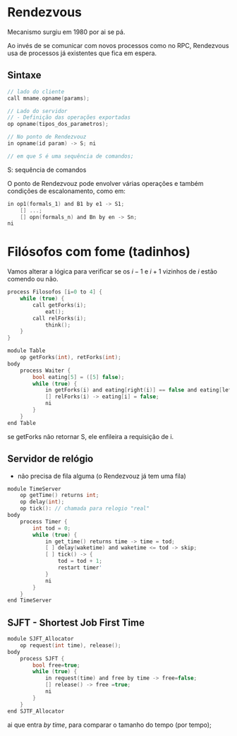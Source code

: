 # Rendezvous
Mecanismo surgiu em 1980 por ai se pá.

Ao invés de se comunicar com novos processos como no RPC, Rendezvous usa de processos já existentes que fica em espera.

## Sintaxe
```c
// lado do cliente
call mname.opname(params);

// Lado do servidor
// - Definição das operações exportadas 
op opname(tipos_dos_parametros);

// No ponto de Rendezvouz
in opname(id param) -> S; ni 

// em que S é uma sequência de comandos;
```

S: sequência de comandos

O ponto de Rendezvouz pode envolver várias operações e também condições de escalonamento, como em:
```c
in op1(formals_1) and B1 by e1 -> S1;
	[] ...;
	[] opn(formals_n) and Bn by en -> Sn;
ni
```

# Filósofos com fome (tadinhos)

Vamos alterar a lógica para verificar se os $i - 1$ e $i + 1$ vizinhos de $i$ estão comendo ou não.

```c
process Filosofos [i=0 to 4] {
	while (true) {
		call getForks(i);
			eat();
		call relForks(i);
			think();
	}
}

module Table
	op getForks(int), retForks(int);
body 
	process Waiter {
		bool eating[5] = ([5] false);
		while (true) {
			in getForks(i) and eating[right(i)] == false and eating[left(i)] == false -> eating[i] = true
			[] relForks(i) -> eating[i] = false;
			ni
		}
	}
end Table
```

se getForks não retornar S, ele enfileira a requisição de i.

## Servidor de relógio
- não precisa de fila alguma (o Rendezvouz já tem uma fila)

```c
module TimeServer
	op getTime() returns int;
	op delay(int);
	op tick(): // chamada para relogio "real"
body
	process Timer {
		int tod = 0;
		while (true) {
			in get_time() returns time -> time = tod;
			[ ] delay(waketime) and waketime <= tod -> skip;
			[ ] tick() -> {
				tod = tod + 1;
				restart timer'
			}
			ni
		}
	}
end TimeServer
```

## SJFT - Shortest Job First Time

```c
module SJFT_Allocator 
	op request(int time), release();
body 
	process SJFT {
		bool free=true;
		while (true) {
			in request(time) and free by time -> free=false;
			[] release() -> free =true;
			ni
		}
	}
end SJTF_Allocator
```

ai que entra *by time*, para comparar o tamanho do tempo (por tempo);